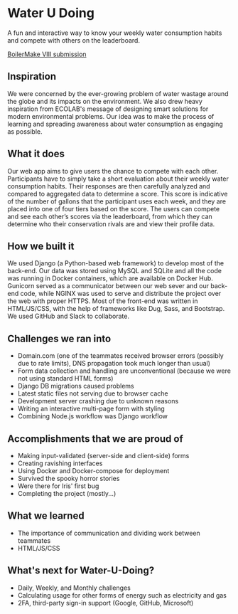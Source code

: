 # Water U Doing

A fun and interactive way to know your weekly water consumption habits and compete with others on the leaderboard.

[BoilerMake VIII submission](https://devpost.com/software/water-u-doing)

## Inspiration

We were concerned by the ever-growing problem of water wastage around the globe and its impacts on the environment. We also drew heavy inspiration from ECOLAB's message of designing smart solutions for modern environmental problems. Our idea was to make the process of learning and spreading awareness about water consumption as engaging as possible.

## What it does

Our web app aims to give users the chance to compete with each other. Participants have to simply take a short evaluation about their weekly water consumption habits. Their responses are then carefully analyzed and compared to aggregated data to determine a score. This score is indicative of the number of gallons that the participant uses each week, and they are placed into one of four tiers based on the score. The users can compete and see each other’s scores via the leaderboard, from which they can determine who their conservation rivals are and view their profile data. 

## How we built it

We used Django (a Python-based web framework) to develop most of the back-end. Our data was stored using MySQL and SQLite and all the code was running in Docker containers, which are available on Docker Hub. Gunicorn served as a communicator between our web sever and our back-end code, while NGINX was used to serve and distribute the project over the web with proper HTTPS. Most of the front-end was written in HTML/JS/CSS, with the help of frameworks like Dug, Sass, and Bootstrap. We used GitHub and Slack to collaborate. 

## Challenges we ran into

- Domain.com (one of the teammates received browser errors (possibly due to rate limits), DNS propagation took much longer than usual)
- Form data collection and handling are unconventional (because we were not using standard HTML forms)
- Django DB migrations caused problems
- Latest static files not serving due to browser cache
- Development server crashing due to unknown reasons
- Writing an interactive multi-page form with styling
- Combining Node.js workflow was Django workflow

## Accomplishments that we are proud of

- Making input-validated (server-side and client-side) forms
- Creating ravishing interfaces
- Using Docker and Docker-compose for deployment
- Survived the spooky horror stories
- Were there for Iris' first bug
- Completing the project (mostly...)

## What we learned

- The importance of communication and dividing work between teammates
- HTML/JS/CSS

## What's next for Water-U-Doing?

- Daily, Weekly, and Monthly challenges
- Calculating usage for other forms of energy such as electricity and gas
- 2FA, third-party sign-in support (Google, GitHub, Microsoft)
